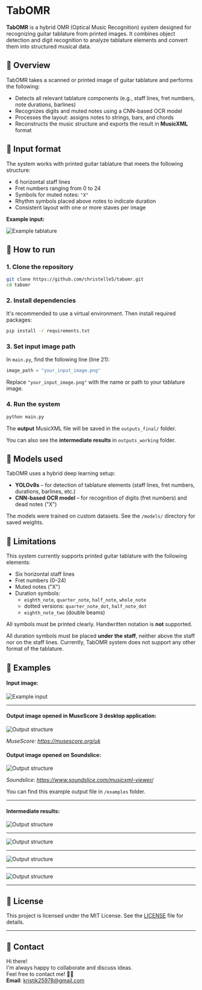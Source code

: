 # TabOMR

**TabOMR** is a hybrid OMR (Optical Music Recognition) system designed for recognizing guitar tablature from printed images. It combines object detection and digit recognition to analyze tablature elements and convert them into structured musical data.

## 📃 Overview

TabOMR takes a scanned or printed image of guitar tablature and performs the following:

- Detects all relevant tablature components (e.g., staff lines, fret numbers, note durations, barlines)
- Recognizes digits and muted notes using a CNN-based OCR model
- Processes the layout: assigns notes to strings, bars, and chords
- Reconstructs the music structure and exports the result in **MusicXML** format

## 📎 Input format

The system works with printed guitar tablature that meets the following structure:

- 6 horizontal staff lines  
- Fret numbers ranging from 0 to 24  
- Symbols for muted notes: `"X"`  
- Rhythm symbols placed above notes to indicate duration  
- Consistent layout with one or more staves per image

**Example input:**  
 
![Example tablature](examples/sample_tab.png)  


## 🚀 How to run

### 1. Clone the repository

```bash  
git clone https://github.com/christelle5/tabomr.git  
cd tabomr
```

### 2. Install dependencies

It's recommended to use a virtual environment. Then install required packages:

```bash  
pip install -r requirements.txt  
```

### 3. Set input image path

In `main.py`, find the following line (line 21):

```python  
image_path = "your_input_image.png"  
```

Replace `"your_input_image.png"` with the name or path to your tablature image.

### 4. Run the system

```bash  
python main.py  
```

The **output** MusicXML file will be saved in the `outputs_final/` folder.

You can also see the **intermediate results** in `outputs_working` folder.

## 🧠 Models used

TabOMR uses a hybrid deep learning setup:

- **YOLOv8s** – for detection of tablature elements (staff lines, fret numbers, durations, barlines, etc.)  
- **CNN-based OCR model** – for recognition of digits (fret numbers) and dead notes ("X")

The models were trained on custom datasets. See the `/models/` directory for saved weights.

## 📌 Limitations

This system currently supports printed guitar tablature with the following elements:

- Six horizontal staff lines  
- Fret numbers (0–24)  
- Muted notes ("X")  
- Duration symbols:  
  - `eighth_note`, `quarter_note`, `half_note`, `whole_note`  
  - dotted versions: `quarter_note_dot`, `half_note_dot`  
  - `eighth_note_two` (double beams)

All symbols must be printed clearly. Handwritten notation is **not** supported.

All duration symbols must be placed **under the staff**, neither above the staff nor on the staff lines. 
Currently, TabOMR system does not support any other format of the tablature.

## 🔄 Examples

#### Input image: 

![Example input](examples/sample_tab.png)

---

#### Output image opened in MuseScore 3 desktop application:

![Output structure](examples/output_musescore.png)  

_MuseScore: https://musescore.org/uk_
#### Output image opened on Soundslice:

![Output structure](examples/output_soundslice.png)  

_Soundslice: https://www.soundslice.com/musicxml-viewer/_

You can find this example output file in `/examples` folder.

---

#### Intermediate results:

![Output structure](examples/output_ocr_numbers_test210.png) 

---

![Output structure](examples/output_staff_test210.png) 

---

![Output structure](examples/output_bars_test210.png) 

---

![Output structure](examples/output_time_vals_test210.png) 

---

## 📄 License

This project is licensed under the MIT License. See the [LICENSE](LICENSE) file for details.

---

## 🔗 Contact

Hi there! <br>
I'm always happy to collaborate and discuss ideas. <br>
Feel free to contact me! 🤝🏻 <br>
**Email**: kristik25978@gmail.com

